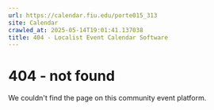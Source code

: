 ```yaml
---
url: https://calendar.fiu.edu/porte015_313
site: Calendar
crawled_at: 2025-05-14T19:01:41.137038
title: 404 - Localist Event Calendar Software
---
```


# 404 - not found
We couldn't find the page on this community event platform.
